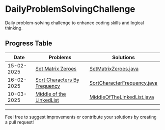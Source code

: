 # DailyProblemSolvingChallenge
Daily problem-solving challenge to enhance coding skills and logical thinking.

## Progress Table

| Date             | Problems                                                                        | Solutions                                  |
|------------------|---------------------------------------------------------------                  |--------------------------------------------|
| 15-02-2025 | [Set Matrix Zeroes](https://leetcode.com/problems/set-matrix-zeroes/description/) | [SetMatrixZeroes.java](./setmatrixzeroes.java) |
| 16-02-2025 | [Sort Characters By Frequency](https://leetcode.com/problems/sort-characters-by-frequency/description/) | [SortCharacterFrequency.java](./sortcharacterfrequency.java) |
| 10-03-2025 | [Middle of the LinkedList](https://leetcode.com/problems/middle-of-the-linked-list/description/)  | [MiddleOfTheLinkedList.java](./MiddleOfTheLinkedList.java)  |


---
Feel free to suggest improvements or contribute your solutions by creating a pull request!
